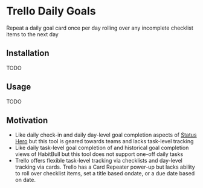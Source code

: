 # Trello Daily Goals

Repeat a daily goal card once per day rolling over any incomplete checklist items to the next day

## Installation
TODO

## Usage
TODO

## Motivation
- Like daily check-in and daily day-level goal completion aspects of [Status Hero](https://statushero.com/) but this tool is geared towards teams and lacks task-level tracking
- Like daily task-level goal completion of and historical goal completion views of HabitBull but this tool does not support one-off daily tasks
- Trello offers flexible task-level tracking via checklists and day-level tracking via cards. Trello has a Card Repeater power-up but lacks ability to roll over checklist items, set a title based ondate, or a due date based on date.

